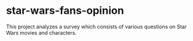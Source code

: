 # star-wars-fans-opinion
This project analyzes a survey which consists of various questions on Star Wars movies and characters.  
